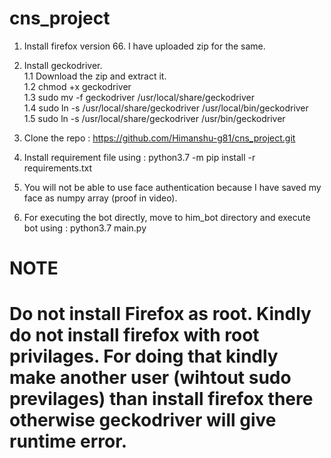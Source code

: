 # cns_project

1. Install firefox version 66. I have uploaded zip for the same. <br/>
2. Install geckodriver. <br/>
   1.1 Download the zip and extract it. <br/>
   1.2 chmod +x geckodriver <br/>
   1.3 sudo mv -f geckodriver /usr/local/share/geckodriver <br/>
   1.4 sudo ln -s /usr/local/share/geckodriver /usr/local/bin/geckodriver <br/>
   1.5 sudo ln -s /usr/local/share/geckodriver /usr/bin/geckodriver <br/>

3. Clone the repo : https://github.com/Himanshu-g81/cns_project.git <br/>
4. Install requirement file using : python3.7 -m pip install -r requirements.txt <br/>
5. You will not be able to use face authentication because I have saved my face as numpy array (proof in video). <br/>
6. For executing the bot directly, move to him_bot directory and execute bot using : python3.7 main.py <br/>


<h1> NOTE <h1>
   Do not install Firefox as root. Kindly do not install firefox with root privilages. For doing that kindly make another user (wihtout sudo previlages) than install firefox there otherwise geckodriver will give runtime error. <br/>

